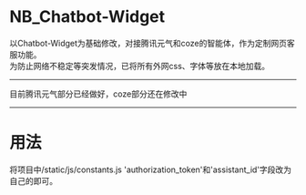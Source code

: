 # NB_Chatbot-Widget
以Chatbot-Widget为基础修改，对接腾讯元气和coze的智能体，作为定制网页客服功能。   
为防止网络不稳定等突发情况，已将所有外网css、字体等放在本地加载。

----
    
目前腾讯元气部分已经做好，coze部分还在修改中
    
----
# 用法
将项目中/static/js/constants.js 'authorization_token'和'assistant_id'字段改为自己的即可。
